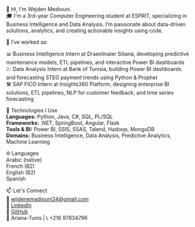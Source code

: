 👋 Hi, I'm Wejden Mediouni  
🎓 I'm a 3rd-year Computer Engineering student at ESPRIT, specializing in Business Intelligence and Data Analysis. I’m passionate about data-driven solutions, analytics, and creating actionable insights using code.

💼 I’ve worked as:

📊 Business Intelligence Intern at Draexlmaier Siliana, developing predictive maintenance models, ETL pipelines, and interactive Power BI dashboards  
💹 Data Analysis Intern at Bank of Tunisia, building Power BI dashboards and forecasting STEG payment trends using Python & Prophet  
🛠️ SAP FICO Intern at Insights360 Platform, designing enterprise BI solutions, ETL pipelines, NLP for customer feedback, and time series forecasting  

🔧 Technologies I Use  
**Languages:** Python, Java, C#, SQL, PL/SQL  
**Frameworks:** .NET, SpringBoot, Angular, Flask  
**Tools & BI:** Power BI, SSIS, SSAS, Talend, Hadoop, MongoDB  
**Domains:** Business Intelligence, Data Analysis, Predictive Analytics, Machine Learning  

🌐 Languages  
Arabic (native)  
French (B2)  
English (B2)  
Spanish  

📫 Let's Connect  
📧 wijdenemadiouni24@gmail.com  
🔗 [LinkedIn](https://www.linkedin.com/in/wijden-mediouni/)  
🐙 [GitHub](https://github.com/wijdenmediouni1)  
📍 Ariana-Tunis | 📞 +216 97834796
